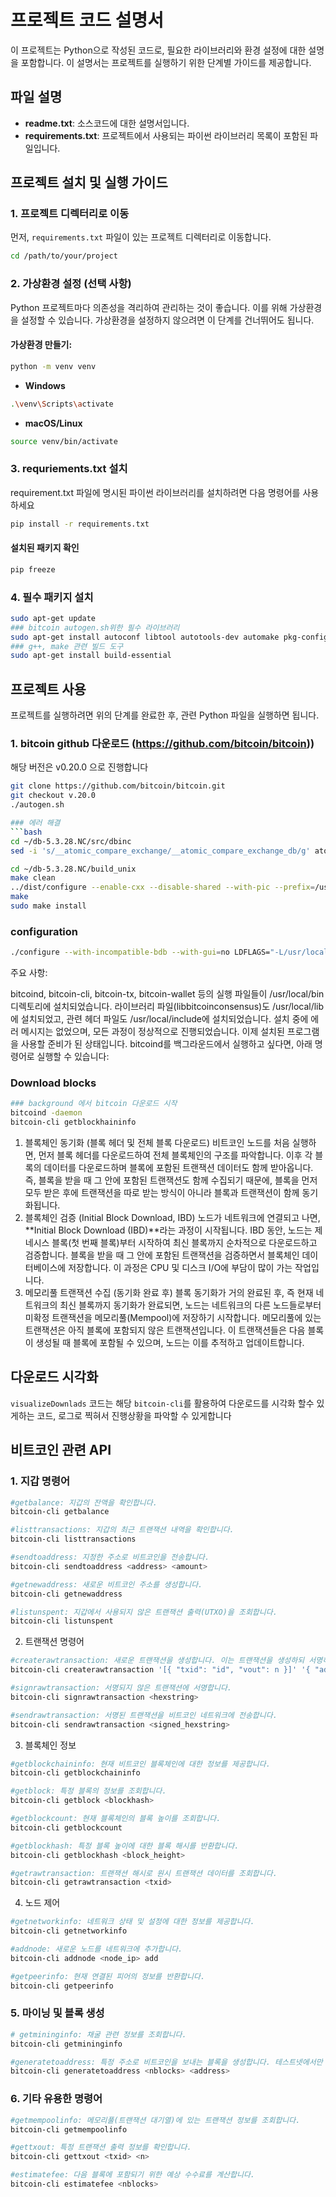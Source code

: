 # 프로젝트 코드 설명서

이 프로젝트는 Python으로 작성된 코드로, 필요한 라이브러리와 환경 설정에 대한 설명을 포함합니다. 이 설명서는 프로젝트를 실행하기 위한 단계별 가이드를 제공합니다.

## 파일 설명

- **readme.txt**: 소스코드에 대한 설명서입니다.
- **requirements.txt**: 프로젝트에서 사용되는 파이썬 라이브러리 목록이 포함된 파일입니다.

## 프로젝트 설치 및 실행 가이드

### 1. 프로젝트 디렉터리로 이동
먼저, `requirements.txt` 파일이 있는 프로젝트 디렉터리로 이동합니다.

```bash
cd /path/to/your/project
```
### 2. 가상환경 설정 (선택 사항)

Python 프로젝트마다 의존성을 격리하여 관리하는 것이 좋습니다. 이를 위해 가상환경을 설정할 수 있습니다. 가상환경을 설정하지 않으려면 이 단계를 건너뛰어도 됩니다.

#### 가상환경 만들기:

```bash
python -m venv venv
```

- **Windows**
```bash
.\venv\Scripts\activate
```
- **macOS/Linux**
```bash
source venv/bin/activate
```

### 3. requriements.txt 설치
requirement.txt 파일에 명시된 파이썬 라이브러리를 설치하려면 다음 명령어를 사용하세요
```bash
pip install -r requirements.txt
```

#### 설치된 패키지 확인
```bash
pip freeze
```

### 4. 필수 패키지 설치
```bash
sudo apt-get update
### bitcoin autogen.sh위한 필수 라이브러리
sudo apt-get install autoconf libtool autotools-dev automake pkg-config bsdmainutils python3 libboost-all-dev
### g++, make 관련 빌드 도구
sudo apt-get install build-essential
```

## 프로젝트 사용
프로젝트를 실행하려면 위의 단계를 완료한 후, 관련 Python 파일을 실행하면 됩니다.

### 1. bitcoin github 다운로드 (https://github.com/bitcoin/bitcoin))
해당 버전은 v0.20.0 으로 진행합니다
``` bash
git clone https://github.com/bitcoin/bitcoin.git 
git checkout v.20.0
./autogen.sh

### 에러 해결
```bash
cd ~/db-5.3.28.NC/src/dbinc
sed -i 's/__atomic_compare_exchange/__atomic_compare_exchange_db/g' atomic.h

cd ~/db-5.3.28.NC/build_unix
make clean
../dist/configure --enable-cxx --disable-shared --with-pic --prefix=/usr/local
make
sudo make install
```

### configuration
```bash
./configure --with-incompatible-bdb --with-gui=no LDFLAGS="-L/usr/local/lib" CPPFLAGS="-I/usr/local/include"
```
주요 사항:

bitcoind, bitcoin-cli, bitcoin-tx, bitcoin-wallet 등의 실행 파일들이 /usr/local/bin 디렉토리에 설치되었습니다.
라이브러리 파일(libbitcoinconsensus)도 /usr/local/lib에 설치되었고, 관련 헤더 파일도 /usr/local/include에 설치되었습니다.
설치 중에 에러 메시지는 없었으며, 모든 과정이 정상적으로 진행되었습니다.
이제 설치된 프로그램을 사용할 준비가 된 상태입니다. bitcoind를 백그라운드에서 실행하고 싶다면, 아래 명령어로 실행할 수 있습니다:

### Download blocks
```bash
### background 에서 bitcoin 다운로드 시작
bitcoind -daemon
bitcoin-cli getblockhaininfo 
```
1. 블록체인 동기화 (블록 헤더 및 전체 블록 다운로드)
비트코인 노드를 처음 실행하면, 먼저 블록 헤더를 다운로드하여 전체 블록체인의 구조를 파악합니다.
이후 각 블록의 데이터를 다운로드하며 블록에 포함된 트랜잭션 데이터도 함께 받아옵니다.
즉, 블록을 받을 때 그 안에 포함된 트랜잭션도 함께 수집되기 때문에, 블록을 먼저 모두 받은 후에 트랜잭션을 따로 받는 방식이 아니라 블록과 트랜잭션이 함께 동기화됩니다.
2. 블록체인 검증 (Initial Block Download, IBD)
노드가 네트워크에 연결되고 나면, **Initial Block Download (IBD)**라는 과정이 시작됩니다.
IBD 동안, 노드는 제네시스 블록(첫 번째 블록)부터 시작하여 최신 블록까지 순차적으로 다운로드하고 검증합니다.
블록을 받을 때 그 안에 포함된 트랜잭션을 검증하면서 블록체인 데이터베이스에 저장합니다.
이 과정은 CPU 및 디스크 I/O에 부담이 많이 가는 작업입니다.
3. 메모리풀 트랜잭션 수집 (동기화 완료 후)
블록 동기화가 거의 완료된 후, 즉 현재 네트워크의 최신 블록까지 동기화가 완료되면, 노드는 네트워크의 다른 노드들로부터 미확정 트랜잭션을 메모리풀(Mempool)에 저장하기 시작합니다.
메모리풀에 있는 트랜잭션은 아직 블록에 포함되지 않은 트랜잭션입니다.
이 트랜잭션들은 다음 블록이 생성될 때 블록에 포함될 수 있으며, 노드는 이를 추적하고 업데이트합니다.

## 다운로드 시각화
`visualizeDownlads` 코드는 해당 `bitcoin-cli`를 활용하여 다운로드를 시각화 할수 있게하는 코드, 로그로 찍혀서 진행상황을 파악할 수 있게합니다

## 비트코인 관련 API

### 1. 지갑 명령어
```bash
#getbalance: 지갑의 잔액을 확인합니다.
bitcoin-cli getbalance

#listtransactions: 지갑의 최근 트랜잭션 내역을 확인합니다.
bitcoin-cli listtransactions

#sendtoaddress: 지정한 주소로 비트코인을 전송합니다.
bitcoin-cli sendtoaddress <address> <amount>

#getnewaddress: 새로운 비트코인 주소를 생성합니다.
bitcoin-cli getnewaddress

#listunspent: 지갑에서 사용되지 않은 트랜잭션 출력(UTXO)을 조회합니다.
bitcoin-cli listunspent
```

2. 트랜잭션 명령어
```bash
#createrawtransaction: 새로운 트랜잭션을 생성합니다. 이는 트랜잭션을 생성하되 서명하지 않은 상태입니다.
bitcoin-cli createrawtransaction '[{ "txid": "id", "vout": n }]' '{ "address": amount }'

#signrawtransaction: 서명되지 않은 트랜잭션에 서명합니다.
bitcoin-cli signrawtransaction <hexstring>

#sendrawtransaction: 서명된 트랜잭션을 비트코인 네트워크에 전송합니다.
bitcoin-cli sendrawtransaction <signed_hexstring>
```

3. 블록체인 정보
```bash
#getblockchaininfo: 현재 비트코인 블록체인에 대한 정보를 제공합니다.
bitcoin-cli getblockchaininfo

#getblock: 특정 블록의 정보를 조회합니다.
bitcoin-cli getblock <blockhash>

#getblockcount: 현재 블록체인의 블록 높이를 조회합니다.
bitcoin-cli getblockcount

#getblockhash: 특정 블록 높이에 대한 블록 해시를 반환합니다.
bitcoin-cli getblockhash <block_height>

#getrawtransaction: 트랜잭션 해시로 원시 트랜잭션 데이터를 조회합니다.
bitcoin-cli getrawtransaction <txid>
```

4. 노드 제어
```bash
#getnetworkinfo: 네트워크 상태 및 설정에 대한 정보를 제공합니다.
bitcoin-cli getnetworkinfo

#addnode: 새로운 노드를 네트워크에 추가합니다.
bitcoin-cli addnode <node_ip> add

#getpeerinfo: 현재 연결된 피어의 정보를 반환합니다.
bitcoin-cli getpeerinfo
```

### 5. 마이닝 및 블록 생성
```bash
# getmininginfo: 채굴 관련 정보를 조회합니다.
bitcoin-cli getmininginfo

#generatetoaddress: 특정 주소로 비트코인을 보내는 블록을 생성합니다. 테스트넷에서만 사용할 수 있습니다.
bitcoin-cli generatetoaddress <nblocks> <address> 
```

### 6. 기타 유용한 명령어
```bash
#getmempoolinfo: 메모리풀(트랜잭션 대기열)에 있는 트랜잭션 정보를 조회합니다.
bitcoin-cli getmempoolinfo

#gettxout: 특정 트랜잭션 출력 정보를 확인합니다.
bitcoin-cli gettxout <txid> <n>

#estimatefee: 다음 블록에 포함되기 위한 예상 수수료를 계산합니다.
bitcoin-cli estimatefee <nblocks>
```